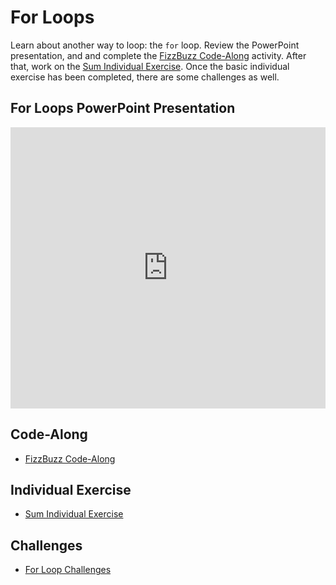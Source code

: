 # For Loops
Learn about another way to loop: the `for` loop. Review the PowerPoint presentation, and and complete the [FizzBuzz Code-Along](FizzBuzzCodeAlong.md) activity. After that, work on the [Sum Individual Exercise](SumIndividual.md). Once the basic individual exercise has been completed, there are some challenges as well.

## For Loops PowerPoint Presentation
<iframe src='https://view.officeapps.live.com/op/embed.aspx?src=https://hylandtechclub.com/cs-102/ForLoops/ForLoops.pptx' width='100%' height='450px' frameborder='0'></iframe>

## Code-Along
- [FizzBuzz Code-Along](FizzBuzzCodeAlong.md)

## Individual Exercise
- [Sum Individual Exercise](SumIndividual.md)

## Challenges
- [For Loop Challenges](ForLoopChallenges.md)